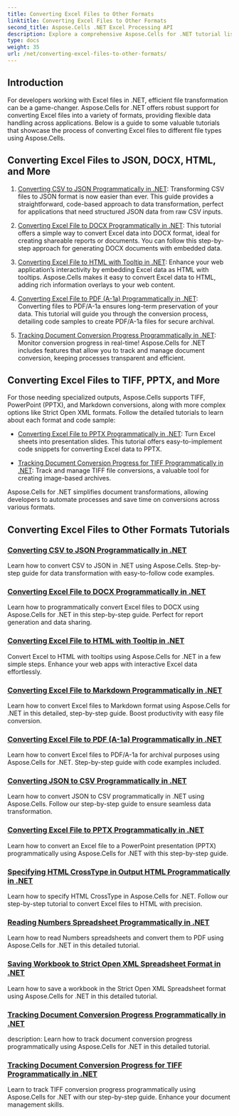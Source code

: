```yaml
---
title: Converting Excel Files to Other Formats
linktitle: Converting Excel Files to Other Formats
second_title: Aspose.Cells .NET Excel Processing API
description: Explore a comprehensive Aspose.Cells for .NET tutorial list to convert Excel files into formats like JSON, DOCX, HTML, PDF, Markdown, and more.
type: docs
weight: 35
url: /net/converting-excel-files-to-other-formats/
---
```

## Introduction

For developers working with Excel files in .NET, efficient file transformation can be a game-changer. Aspose.Cells for .NET offers robust support for converting Excel files into a variety of formats, providing flexible data handling across applications. Below is a guide to some valuable tutorials that showcase the process of converting Excel files to different file types using Aspose.Cells.

## Converting Excel Files to JSON, DOCX, HTML, and More

1. [Converting CSV to JSON Programmatically in .NET](./converting-csv-to-json/): Transforming CSV files to JSON format is now easier than ever. This guide provides a straightforward, code-based approach to data transformation, perfect for applications that need structured JSON data from raw CSV inputs.

2. [Converting Excel File to DOCX Programmatically in .NET](./converting-excel-file-to-docx/): This tutorial offers a simple way to convert Excel data into DOCX format, ideal for creating shareable reports or documents. You can follow this step-by-step approach for generating DOCX documents with embedded data.

3. [Converting Excel File to HTML with Tooltip in .NET](./converting-excel-file-to-html-with-tooltip/): Enhance your web application’s interactivity by embedding Excel data as HTML with tooltips. Aspose.Cells makes it easy to convert Excel data to HTML, adding rich information overlays to your web content.

4. [Converting Excel File to PDF (A-1a) Programmatically in .NET](./converting-excel-file-to-pdf-a-1a/): Converting files to PDF/A-1a ensures long-term preservation of your data. This tutorial will guide you through the conversion process, detailing code samples to create PDF/A-1a files for secure archival.

5. [Tracking Document Conversion Progress Programmatically in .NET](./tracking-document-conversion-progress/): Monitor conversion progress in real-time! Aspose.Cells for .NET includes features that allow you to track and manage document conversion, keeping processes transparent and efficient.

## Converting Excel Files to TIFF, PPTX, and More

For those needing specialized outputs, Aspose.Cells supports TIFF, PowerPoint (PPTX), and Markdown conversions, along with more complex options like Strict Open XML formats. Follow the detailed tutorials to learn about each format and code sample:

- [Converting Excel File to PPTX Programmatically in .NET](./converting-excel-file-to-pptx/): Turn Excel sheets into presentation slides. This tutorial offers easy-to-implement code snippets for converting Excel data to PPTX.

- [Tracking Document Conversion Progress for TIFF Programmatically in .NET](./tracking-document-conversion-progress-for-tiff/): Track and manage TIFF file conversions, a valuable tool for creating image-based archives.

Aspose.Cells for .NET simplifies document transformations, allowing developers to automate processes and save time on conversions across various formats.

## Converting Excel Files to Other Formats Tutorials
### [Converting CSV to JSON Programmatically in .NET](./converting-csv-to-json/)
Learn how to convert CSV to JSON in .NET using Aspose.Cells. Step-by-step guide for data transformation with easy-to-follow code examples.
### [Converting Excel File to DOCX Programmatically in .NET](./converting-excel-file-to-docx/)
Learn how to programmatically convert Excel files to DOCX using Aspose.Cells for .NET in this step-by-step guide. Perfect for report generation and data sharing.
### [Converting Excel File to HTML with Tooltip in .NET](./converting-excel-file-to-html-with-tooltip/)
Convert Excel to HTML with tooltips using Aspose.Cells for .NET in a few simple steps. Enhance your web apps with interactive Excel data effortlessly.
### [Converting Excel File to Markdown Programmatically in .NET](./converting-excel-file-to-markdown/)
Learn how to convert Excel files to Markdown format using Aspose.Cells for .NET in this detailed, step-by-step guide. Boost productivity with easy file conversion.
### [Converting Excel File to PDF (A-1a) Programmatically in .NET](./converting-excel-file-to-pdf-a-1a/)
Learn how to convert Excel files to PDF/A-1a for archival purposes using Aspose.Cells for .NET. Step-by-step guide with code examples included.
### [Converting JSON to CSV Programmatically in .NET](./converting-json-to-csv/)
Learn how to convert JSON to CSV programmatically in .NET using Aspose.Cells. Follow our step-by-step guide to ensure seamless data transformation.
### [Converting Excel File to PPTX Programmatically in .NET](./converting-excel-file-to-pptx/)
Learn how to convert an Excel file to a PowerPoint presentation (PPTX) programmatically using Aspose.Cells for .NET with this step-by-step guide.
### [Specifying HTML CrossType in Output HTML Programmatically in .NET](./specifying-html-crosstype-in-output-html/)
Learn how to specify HTML CrossType in Aspose.Cells for .NET. Follow our step-by-step tutorial to convert Excel files to HTML with precision.
### [Reading Numbers Spreadsheet Programmatically in .NET](./reading-numbers-spreadsheet/)
Learn how to read Numbers spreadsheets and convert them to PDF using Aspose.Cells for .NET in this detailed tutorial.
### [Saving Workbook to Strict Open XML Spreadsheet Format in .NET](./saving-workbook-to-strict-open-xml-spreadsheet-format/)
Learn how to save a workbook in the Strict Open XML Spreadsheet format using Aspose.Cells for .NET in this detailed tutorial.
### [Tracking Document Conversion Progress Programmatically in .NET](./tracking-document-conversion-progress/)
description: Learn how to track document conversion progress programmatically using Aspose.Cells for .NET in this detailed tutorial.
### [Tracking Document Conversion Progress for TIFF Programmatically in .NET](./tracking-document-conversion-progress-for-tiff/)
Learn to track TIFF conversion progress programmatically using Aspose.Cells for .NET with our step-by-step guide. Enhance your document management skills.
